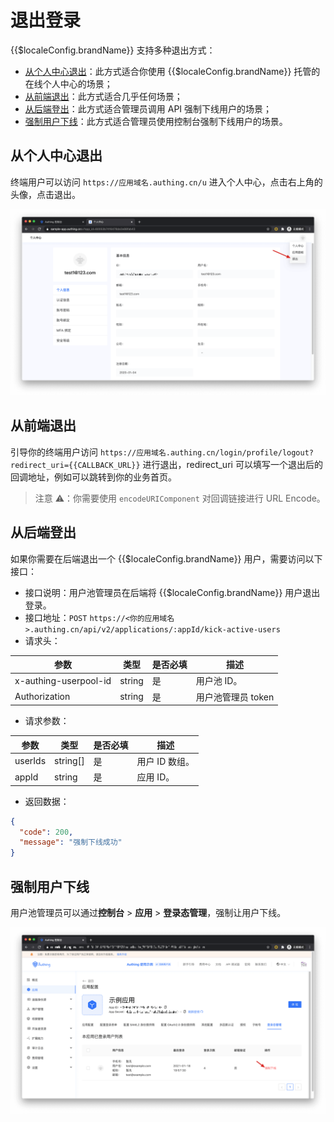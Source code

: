 # 退出登录

<LastUpdated/>

{{$localeConfig.brandName}} 支持多种退出方式：

- [从个人中心退出](#从个人中心退出)：此方式适合你使用 {{$localeConfig.brandName}} 托管的在线个人中心的场景；
- [从前端退出](#从前端退出)：此方式适合几乎任何场景；
- [从后端登出](#从后端登出)：此方式适合管理员调用 API 强制下线用户的场景；
- [强制用户下线](#强制用户下线)：此方式适合管理员使用控制台强制下线用户的场景。

## 从个人中心退出

终端用户可以访问 `https://应用域名.authing.cn/u` 进入个人中心，点击右上角的头像，点击退出。

![](./images/logout-from-user-portal.png)

## 从前端退出

引导你的终端用户访问 `https://应用域名.authing.cn/login/profile/logout?redirect_uri={{CALLBACK_URL}}` 进行退出，redirect_uri 可以填写一个退出后的回调地址，例如可以跳转到你的业务首页。

> 注意 ⚠️：你需要使用 `encodeURIComponent` 对回调链接进行 URL Encode。

## 从后端登出

如果你需要在后端退出一个 {{$localeConfig.brandName}} 用户，需要访问以下接口：

- 接口说明：用户池管理员在后端将 {{$localeConfig.brandName}} 用户退出登录。
- 接口地址：`POST` `https://<你的应用域名>.authing.cn/api/v2/applications/:appId/kick-active-users`
- 请求头：

| 参数                  | 类型   | 是否必填 | 描述               |
| --------------------- | ------ | -------- | ------------------ |
| x-authing-userpool-id | string | 是       | 用户池 ID。        |
| Authorization         | string | 是       | 用户池管理员 token |

- 请求参数：

| 参数    | 类型     | 是否必填 | 描述           |
| ------- | -------- | -------- | -------------- |
| userIds | string[] | 是       | 用户 ID 数组。 |
| appId   | string   | 是       | 应用 ID。      |

- 返回数据：

```json
{
  "code": 200,
  "message": "强制下线成功"
}
```

## 强制用户下线

用户池管理员可以通过**控制台** > **应用** > **登录态管理**，强制让用户下线。

![](./images/force-logout-user.png)
